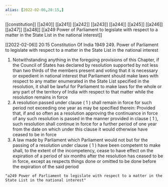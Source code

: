 ```yaml
---
alias: [2022-02-06,20:15,]
---
```

[[constitution]] [[a240]] [[a241]] [[a242]] [[a243]] [[a244]] [[a245]] [[a246]] [[a247]] [[a248]] [[a249 Power of Parliament to legislate with respect to a matter in the State List in the national interest]]

[[2022-02-06]] 20:15
Constitution Of India 1949
249. Power of Parliament to legislate with respect to a matter in the State List in the national interest
1) Notwithstanding anything in the foregoing provisions of this Chapter, if the Council of States has declared by resolution supported by not less than two thirds of the members present and voting that it is necessary or expedient in national interest that Parliament should make laws with respect to any matter enumerated in the State List specified in the resolution, it shall be lawful for Parliament to make laws for the whole or any part of the territory of India with respect to that matter while the resolution remains in force
2) A resolution passed under clause ( 1 ) shall remain in force for such period not exceeding one year as may be specified therein: Provided that, if and so often as a resolution approving the continuance in force of any such resolution is passed in the manner provided in clause ( 1 ), such resolution shall continue in force for a further period of one year from the date on which under this clause it would otherwise have ceased to be in force
3) A law made by Parliament which Parliament would not but for the passing of a resolution under clause ( 1 ) have been competent to make shall, to the extent of the incompetency, cease to have effect on the expiration of a period of six months after the resolution has ceased to be in force, except as respects things done or omitted to be done before the expiration of the said period
```query 2022-05-16 11:29
"a249 Power of Parliament to legislate with respect to a matter in the State List in the national interest"
```